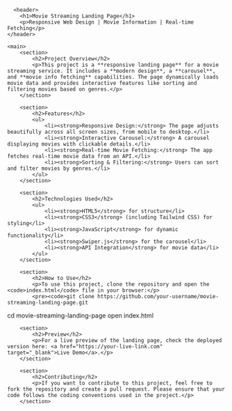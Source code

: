       <header>
        <h1>Movie Streaming Landing Page</h1>
        <p>Responsive Web Design | Movie Information | Real-time Fetching</p>
    </header>

    <main>
        <section>
            <h2>Project Overview</h2>
            <p>This project is a **responsive landing page** for a movie streaming service. It includes a **modern design**, a **carousel**, and **movie info fetching** capabilities. The page dynamically loads movie data and provides interactive features like sorting and filtering movies based on genres.</p>
        </section>

        <section>
            <h2>Features</h2>
            <ul>
                <li><strong>Responsive Design:</strong> The page adjusts beautifully across all screen sizes, from mobile to desktop.</li>
                <li><strong>Interactive Carousel:</strong> A carousel displaying movies with clickable details.</li>
                <li><strong>Real-time Movie Fetching:</strong> The app fetches real-time movie data from an API.</li>
                <li><strong>Sorting & Filtering:</strong> Users can sort and filter movies by genres.</li>
            </ul>
        </section>

        <section>
            <h2>Technologies Used</h2>
            <ul>
                <li><strong>HTML5</strong> for structure</li>
                <li><strong>CSS3</strong> (including Tailwind CSS) for styling</li>
                <li><strong>JavaScript</strong> for dynamic functionality</li>
                <li><strong>Swiper.js</strong> for the carousel</li>
                <li><strong>API Integration</strong> for movie data</li>
            </ul>
        </section>

        <section>
            <h2>How to Use</h2>
            <p>To use this project, clone the repository and open the <code>index.html</code> file in your browser:</p>
            <pre><code>git clone https://github.com/your-username/movie-streaming-landing-page.git
cd movie-streaming-landing-page
open index.html</code></pre>
        </section>

        <section>
            <h2>Preview</h2>
            <p>For a live preview of the landing page, check the deployed version here: <a href="https://your-live-link.com" target="_blank">Live Demo</a>.</p>
        </section>

        <section>
            <h2>Contributing</h2>
            <p>If you want to contribute to this project, feel free to fork the repository and create a pull request. Please ensure that your code follows the coding conventions used in the project.</p>
        </section>
